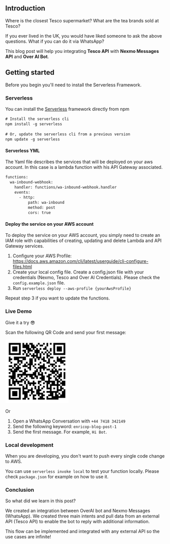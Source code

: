 ## Introduction

Where is the closest Tesco supermarket? What are the tea brands sold at Tesco? 

If you ever lived in the UK, you would have liked someone to ask the above questions. What if you can do it via WhatsApp?

This blog post will help you integrating **Tesco API** with **Nexmo Messages API** and **Over AI Bot**.

## Getting started


Before you begin you'll need to install the Serverless Framework.

### Serverless 

You can install the [Serverless](https://serverless.com/framework/docs/getting-started#installing-via-npm) framework directly from npm

```
# Install the serverless cli
npm install -g serverless

# Or, update the serverless cli from a previous version
npm update -g serverless

```

#### Serverless YML

The Yaml file describes the services that will be deployed on your aws account. In this case is a lambda function with his API Gateway associated.

```
functions:
  wa-inbound-webhook:
    handler: functions/wa-inbound-webhook.handler
    events:
      - http:
          path: wa-inbound
          method: post
          cors: true

```
 
#### Deploy the service on your AWS account

To deploy the service on your AWS account, you simply need to create an IAM role with capabilities of creating, updating and delete Lambda and API Gateway services.

1. Configure your AWS Profile: https://docs.aws.amazon.com/cli/latest/userguide/cli-configure-files.html
2. Create your local config file. Create a config.json file with your credentials (Nexmo, Tesco and Over AI Credentials). Please check the `config.example.json` file.
3. Run `serverless deploy --aws-profile {yourAwsProfile}`

Repeat step 3 if you want to update the functions.

### Live Demo

Give it a try 😎

Scan the following QR Code and send your first message: 

<img src="images/qr-code.png" alt="qr-code" height="200" width="200"/>

Or

1. Open a WhatsApp Conversation with `+44 7418 342149`
2. Send the following keyword: `enricop-blog-post-1`
3. Send the first message. For example, `Hi Bot`.


### Local development

When you are developing, you don't want to push every single code change to AWS.

You can use `serverless invoke local` to test your function locally. Please check `package.json` for example on how to use it.


### Conclusion

So what did we learn in this post?

We created an integration between OverAI bot and Nexmo Messages (WhatsApp). 
We created three main intents and pull data from an external API (Tesco API) to enable the bot to reply with additional information.

This flow can be implemented and integrated with any external API so the use cases are infinite! 
